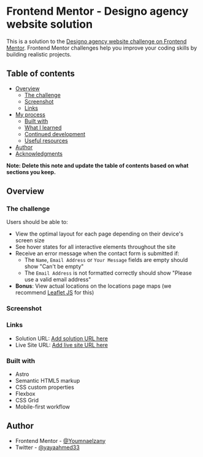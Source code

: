# Frontend Mentor - Designo agency website solution

This is a solution to the [Designo agency website challenge on Frontend Mentor](https://www.frontendmentor.io/challenges/designo-multipage-website-G48K6rfUT). Frontend Mentor challenges help you improve your coding skills by building realistic projects.

## Table of contents

- [Overview](#overview)
  - [The challenge](#the-challenge)
  - [Screenshot](#screenshot)
  - [Links](#links)
- [My process](#my-process)
  - [Built with](#built-with)
  - [What I learned](#what-i-learned)
  - [Continued development](#continued-development)
  - [Useful resources](#useful-resources)
- [Author](#author)
- [Acknowledgments](#acknowledgments)

**Note: Delete this note and update the table of contents based on what sections you keep.**

## Overview

### The challenge

Users should be able to:

- View the optimal layout for each page depending on their device's screen size
- See hover states for all interactive elements throughout the site
- Receive an error message when the contact form is submitted if:
  - The `Name`, `Email Address` or `Your Message` fields are empty should show "Can't be empty"
  - The `Email Address` is not formatted correctly should show "Please use a valid email address"
- **Bonus**: View actual locations on the locations page maps (we recommend [Leaflet JS](https://leafletjs.com/) for this)

### Screenshot

### Links

- Solution URL: [Add solution URL here](https://your-solution-url.com)
- Live Site URL: [Add live site URL here](https://your-live-site-url.com)

### Built with

- Astro
- Semantic HTML5 markup
- CSS custom properties
- Flexbox
- CSS Grid
- Mobile-first workflow

## Author

- Frontend Mentor - [@Youmnaelzany](https://www.frontendmentor.io/profile/Youmnaelzany)
- Twitter - [@yayaahmed33](https://twitter.com/yayaahmed33)
